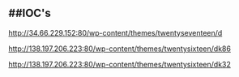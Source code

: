 ##IOC's
---
http://34.66.229.152:80/wp-content/themes/twentyseventeen/d 


http://138.197.206.223:80/wp-content/themes/twentysixteen/dk86


http://138.197.206.223:80/wp-content/themes/twentysixteen/dk32

